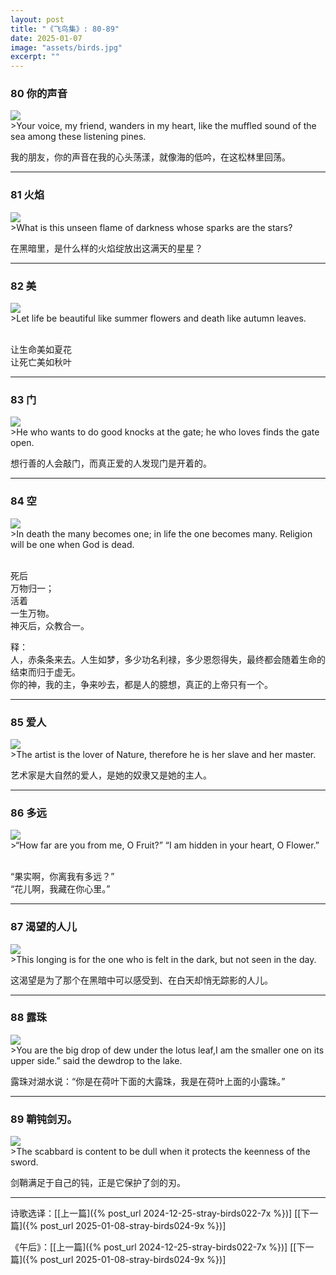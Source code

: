 ```yaml
---
layout: post
title: "《飞鸟集》: 80-89"
date: 2025-01-07
image: "assets/birds.jpg"
excerpt: ""
---
```




### 80 你的声音
<img src="/assets/pine-woods.jpg"/>
<br>
>Your voice, my friend, wanders in my heart, like the muffled sound of the sea among these listening pines.

我的朋友，你的声音在我的心头荡漾，就像海的低吟，在这松林里回荡。

---

### 81 火焰
<img src="/assets/star-fire.jpg"/>
<br>
>What is this unseen flame of darkness whose sparks are the stars?

在黑暗里，是什么样的火焰绽放出这满天的星星？

----

### 82 美
<img src="/assets/summer-fall.jpg"/>
<br>
>Let life be beautiful like summer flowers and death like autumn leaves.

<br>让生命美如夏花
<br>让死亡美如秋叶


----

### 83 门
<img src="/assets/gate.jpg"/>
<br>
>He who wants to do good knocks at the gate; he who loves finds the gate open.

想行善的人会敲门，而真正爱的人发现门是开着的。


----

### 84 空
<img src="/assets/one.jpg"/>
<br>
>In death the many becomes one; in life the one becomes many. Religion will be one when God is dead.

<br>死后
<br>万物归一；
<br>活着
<br>一生万物。
<br>神灭后，众教合一。


释：
<br>人，赤条条来去。人生如梦，多少功名利禄，多少恩怨得失，最终都会随着生命的结束而归于虚无。
<br>你的神，我的主，争来吵去，都是人的臆想，真正的上帝只有一个。

----

### 85 爱人
<img src="/assets/nature-lover.jpg"/>
<br>
>The artist is the lover of Nature, therefore he is her slave and her master.

艺术家是大自然的爱人，是她的奴隶又是她的主人。

----

### 86 多远
<img src="/assets/flower-fruit.jpg"/>
<br>
>“How far are you from me, O Fruit?” “I am hidden in your heart, O Flower.”

<br>“果实啊，你离我有多远？”
<br>“花儿啊，我藏在你心里。”

----

### 87 渴望的人儿
<img src="/assets/longing.jpg"/>
<br>
>This longing is for the one who is felt in the dark, but not seen in the day.

这渴望是为了那个在黑暗中可以感受到、在白天却悄无踪影的人儿。

----

### 88 露珠
<img src="/assets/dew.jpg"/>
<br>
>You are the big drop of dew under the lotus leaf,I am the smaller one on its upper side.” said the dewdrop to the lake.

露珠对湖水说：“你是在荷叶下面的大露珠，我是在荷叶上面的小露珠。”

----

### 89 鞘钝剑刃。
<img src="/assets/scabbard.jpg"/>
<br>
>The scabbard is content to be dull when it protects the keenness of the sword.

剑鞘满足于自己的钝，正是它保护了剑的刃。

----

诗歌选译：\[[上一篇]({% post_url 2024-12-25-stray-birds022-7x %})\] \[[下一篇]({% post_url 2025-01-08-stray-birds024-9x %})\] 

《午后》：\[[上一篇]({% post_url 2024-12-25-stray-birds022-7x %})\] \[[下一篇]({% post_url 2025-01-08-stray-birds024-9x %})\] 
